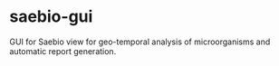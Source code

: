 # saebio-gui
GUI for Saebio view for geo-temporal analysis of microorganisms and automatic report generation.
